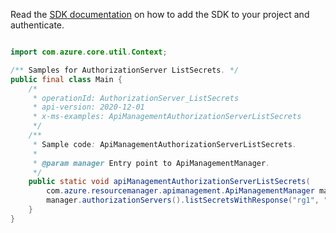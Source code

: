 Read the [SDK documentation](https://github.com/Azure/azure-sdk-for-java/blob/azure-resourcemanager-apimanagement_1.0.0-beta.2/sdk/apimanagement/azure-resourcemanager-apimanagement/README.md) on how to add the SDK to your project and authenticate.

```java

import com.azure.core.util.Context;

/** Samples for AuthorizationServer ListSecrets. */
public final class Main {
    /*
     * operationId: AuthorizationServer_ListSecrets
     * api-version: 2020-12-01
     * x-ms-examples: ApiManagementAuthorizationServerListSecrets
     */
    /**
     * Sample code: ApiManagementAuthorizationServerListSecrets.
     *
     * @param manager Entry point to ApiManagementManager.
     */
    public static void apiManagementAuthorizationServerListSecrets(
        com.azure.resourcemanager.apimanagement.ApiManagementManager manager) {
        manager.authorizationServers().listSecretsWithResponse("rg1", "apimService1", "newauthServer2", Context.NONE);
    }
}
```
